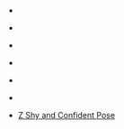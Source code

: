 - [](https://www.daz3d.com/vivienne-for-genesis-3-8-female-s)
- [](https://www.daz3d.com/haydina-hair-for-genesis-8-females)
- [](https://www.daz3d.com/dforce-daydream-for-genesis-8-females-)
- [](https://www.daz3d.com/fgf-flannel-and-jeans-outfit-for-genesis-8-females)

- [](https://mega.nz/folder/TgdRzKTB#igjdBFCAczBc4p1eDYMF_w)



- [](https://www.daz3d.com/z-best-girl-ever-poses-and-expressions-for-genesis-8-female-and-bridget-8)
- [Z Shy and Confident Pose]()
